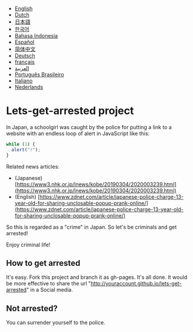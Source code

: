 - [English](README.md)
- [Dutch](README.nl.md)
- [日本語](README.ja.md)
- [한국어](README.ko.md)
- [Bahasa Indonesia](README.in.md)
- [Español](README.es.md)
- [简体中文](README.zh.md)
- [Deutsch](README.de.md)
- [français](README.fr.md)
- [العربية](README.ar.md)
- [Português Brasileiro](README.pt-br.md)
- [Italiano](README.it.md)
- [Nederlands](README.nl.md)

# Lets-get-arrested project

In Japan, a schoolgirl was caught by the police for putting a link to a website with an endless loop of alert in JavaScript like this:

```js
while (1) {
  alert("!");
}
```

Related news articles:

- (Japanese) [https://www3.nhk.or.jp/lnews/kobe/20190304/2020003239.html](https://www3.nhk.or.jp/lnews/kobe/20190304/2020003239.html)
- (English) [https://www.zdnet.com/article/japanese-police-charge-13-year-old-for-sharing-unclosable-popup-prank-online/](https://www.zdnet.com/article/japanese-police-charge-13-year-old-for-sharing-unclosable-popup-prank-online/)

So this is regarded as a "crime" in Japan. So let's be criminals and get arrested!

Enjoy criminal life!

## How to get arrested

It's easy. Fork this project and branch it as gh-pages. It's all done. It would be more effective to share the url "http://youraccount.github.io/lets-get-arrested" in a Social media.

## Not arrested?

You can surrender yourself to the police.
